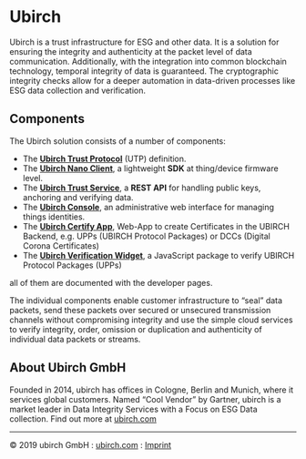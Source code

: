 # Ubirch

Ubirch is a trust infrastructure for ESG and other data. It is a solution for ensuring the integrity
and authenticity at the packet level of data communication. Additionally, with the integration into common blockchain
technology, temporal integrity of data is guaranteed. The cryptographic integrity checks allow for a deeper automation in data-driven processes like ESG data collection and verification.

## Components

The Ubirch solution consists of a number of components:

* The **[Ubirch Trust Protocol](utp)** (UTP) definition.
* The **[Ubirch Nano Client](sdk)**, a lightweight **SDK** at thing/device firmware level.
* The **[Ubirch Trust Service](api)**, a **REST API** for handling public keys, anchoring and verifying data.
* The **[Ubirch Console](console)**, an administrative web interface for managing things identities.
* The **[Ubirch Certify App](/ubirch-certify-app/)**, Web-App to create Certificates in the UBIRCH Backend, e.g. UPPs (UBIRCH Protocol Packages) or DCCs (Digital Corona Certificates)
* The **[Ubirch Verification Widget](https://developer.ubirch.com/ubirch-verification-js/)**, a JavaScript package to verify UBIRCH Protocol Packages (UPPs)

all of them are documented with the developer pages.

The individual components enable customer infrastructure to “seal” data packets, send these packets over secured or
unsecured transmission channels without compromising integrity and use the simple cloud services to verify integrity, order,
omission or duplication and authenticity of individual data packets or streams.

## About Ubirch GmbH

Founded in 2014, ubirch has offices in Cologne, Berlin and Munich, where it services global customers. Named “Cool Vendor” by
Gartner, ubirch is a market leader in Data Integrity Services with a Focus on ESG Data collection. Find out more at [ubirch.com](https://ubirch.com)

___

&copy; 2019 ubirch GmbH : [ubirch.com](https://ubirch.com) : [Imprint](http://ubirch.de/impressum/)
